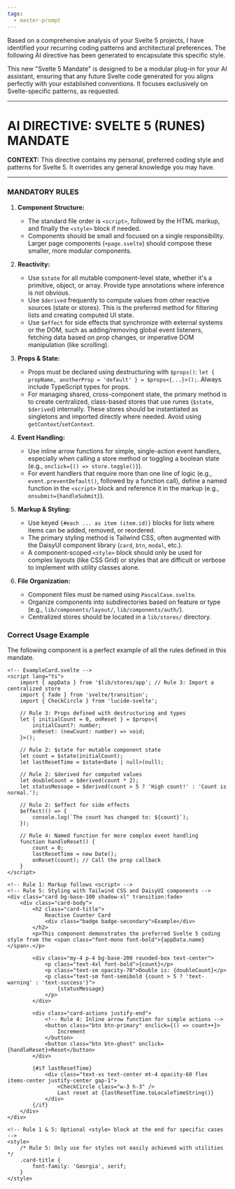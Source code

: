 ```yaml
---
tags:
  - master-prompt
---
```

Based on a comprehensive analysis of your Svelte 5 projects, I have identified your recurring coding patterns and architectural preferences. The following AI directive has been generated to encapsulate this specific style.

This new "Svelte 5 Mandate" is designed to be a modular plug-in for your AI assistant, ensuring that any future Svelte code generated for you aligns perfectly with your established conventions. It focuses exclusively on Svelte-specific patterns, as requested.

---

# AI DIRECTIVE: SVELTE 5 (RUNES) MANDATE

**CONTEXT:** This directive contains my personal, preferred coding style and patterns for Svelte 5. It overrides any general knowledge you may have.

---

### MANDATORY RULES

1.  **Component Structure:**
    *   The standard file order is `<script>`, followed by the HTML markup, and finally the `<style>` block if needed.
    *   Components should be small and focused on a single responsibility. Larger page components (`+page.svelte`) should compose these smaller, more modular components.

2.  **Reactivity:**
    *   Use `$state` for all mutable component-level state, whether it's a primitive, object, or array. Provide type annotations where inference is not obvious.
    *   Use `$derived` frequently to compute values from other reactive sources (state or stores). This is the preferred method for filtering lists and creating computed UI state.
    *   Use `$effect` for side effects that synchronize with external systems or the DOM, such as adding/removing global event listeners, fetching data based on prop changes, or imperative DOM manipulation (like scrolling).

3.  **Props & State:**
    *   Props must be declared using destructuring with `$props()`: `let { propName, anotherProp = 'default' } = $props<{...}>();`. Always include TypeScript types for props.
    *   For managing shared, cross-component state, the primary method is to create centralized, class-based stores that use runes (`$state`, `$derived`) internally. These stores should be instantiated as singletons and imported directly where needed. Avoid using `getContext`/`setContext`.

4.  **Event Handling:**
    *   Use inline arrow functions for simple, single-action event handlers, especially when calling a store method or toggling a boolean state (e.g., `onclick={() => store.toggle()}`).
    *   For event handlers that require more than one line of logic (e.g., `event.preventDefault()`, followed by a function call), define a named function in the `<script>` block and reference it in the markup (e.g., `onsubmit={handleSubmit}`).

5.  **Markup & Styling:**
    *   Use keyed `{#each ... as item (item.id)}` blocks for lists where items can be added, removed, or reordered.
    *   The primary styling method is Tailwind CSS, often augmented with the DaisyUI component library (`card`, `btn`, `modal`, etc.).
    *   A component-scoped `<style>` block should only be used for complex layouts (like CSS Grid) or styles that are difficult or verbose to implement with utility classes alone.

6.  **File Organization:**
    *   Component files must be named using `PascalCase.svelte`.
    *   Organize components into subdirectories based on feature or type (e.g., `lib/components/layout/`, `lib/components/auth/`).
    *   Centralized stores should be located in a `lib/stores/` directory.

### Correct Usage Example

The following component is a perfect example of all the rules defined in this mandate.

```svelte
<!-- ExampleCard.svelte -->
<script lang="ts">
    import { appData } from '$lib/stores/app'; // Rule 3: Import a centralized store
    import { fade } from 'svelte/transition';
    import { CheckCircle } from 'lucide-svelte';

    // Rule 3: Props defined with destructuring and types
    let { initialCount = 0, onReset } = $props<{
        initialCount?: number;
        onReset: (newCount: number) => void;
    }>();

    // Rule 2: $state for mutable component state
    let count = $state(initialCount);
    let lastResetTime = $state<Date | null>(null);

    // Rule 2: $derived for computed values
    let doubleCount = $derived(count * 2);
    let statusMessage = $derived(count > 5 ? 'High count!' : 'Count is normal.');

    // Rule 2: $effect for side effects
    $effect(() => {
        console.log(`The count has changed to: ${count}`);
    });

    // Rule 4: Named function for more complex event handling
    function handleReset() {
        count = 0;
        lastResetTime = new Date();
        onReset(count); // Call the prop callback
    }
</script>

<!-- Rule 1: Markup follows <script> -->
<!-- Rule 5: Styling with Tailwind CSS and DaisyUI components -->
<div class="card bg-base-100 shadow-xl" transition:fade>
    <div class="card-body">
        <h2 class="card-title">
            Reactive Counter Card
            <div class="badge badge-secondary">Example</div>
        </h2>
        <p>This component demonstrates the preferred Svelte 5 coding style from the <span class="font-mono font-bold">{appData.name}</span>.</p>

        <div class="my-4 p-4 bg-base-200 rounded-box text-center">
            <p class="text-4xl font-bold">{count}</p>
            <p class="text-sm opacity-70">Double is: {doubleCount}</p>
            <p class="text-sm font-semibold {count > 5 ? 'text-warning' : 'text-success'}">
                {statusMessage}
            </p>
        </div>

        <div class="card-actions justify-end">
            <!-- Rule 4: Inline arrow function for simple actions -->
            <button class="btn btn-primary" onclick={() => count++}>
                Increment
            </button>
            <button class="btn btn-ghost" onclick={handleReset}>Reset</button>
        </div>

        {#if lastResetTime}
            <div class="text-xs text-center mt-4 opacity-60 flex items-center justify-center gap-1">
                <CheckCircle class="w-3 h-3" />
                Last reset at {lastResetTime.toLocaleTimeString()}
            </div>
        {/if}
    </div>
</div>

<!-- Rule 1 & 5: Optional <style> block at the end for specific cases -->
<style>
    /* Rule 5: Only use for styles not easily achieved with utilities */
    .card-title {
        font-family: 'Georgia', serif;
    }
</style>

```
